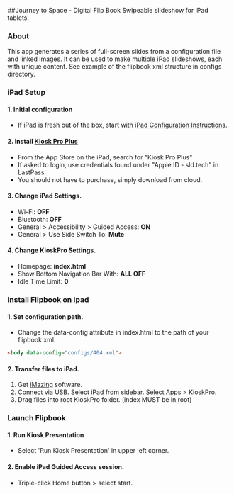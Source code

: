 ##Journey to Space - Digital Flip Book
Swipeable slideshow for iPad tablets.


### About
This app generates a series of full-screen slides from a configuration file and linked images. It can be used to make multiple iPad slideshows, each with unique content. See example of the flipbook xml structure in configs directory.

### iPad Setup
#### 1. Initial configuration
* If iPad is fresh out of the box, start with [iPad Configuration Instructions](http://projects.smm.org/atrium/media/node/291625).

#### 2. Install [Kiosk Pro Plus](http://www.kioskproapp.com/)
* From the App Store on the iPad, search for "Kiosk Pro Plus"
* If asked to login, use credentials found under "Apple ID - sld.tech" in LastPass
* You should not have to purchase, simply download from cloud.

#### 3. Change iPad Settings.
* Wi-Fi: **OFF**
* Bluetooth: **OFF**
* General > Accessibility > Guided Access: **ON**
* General > Use Side Switch To: **Mute**

#### 4. Change KioskPro Settings.
* Homepage: **index.html**
* Show Bottom Navigation Bar With: **ALL OFF**
* Idle Time Limit: **0**


### Install Flipbook on Ipad
#### 1. Set configuration path.
* Change the data-config attribute in index.html to the path of your flipbook xml.

```html
<body data-config="configs/404.xml">
```
#### 2. Transfer files to iPad.

1. Get [iMazing](http://imazing.com/) software.
2. Connect via USB. Select iPad from sidebar. Select Apps > KioskPro.
3. Drag files into root KioskPro folder. (index MUST be in root)


### Launch Flipbook
#### 1. Run Kiosk Presentation
* Select 'Run Kiosk Presentation' in upper left corner.

#### 2. Enable iPad Guided Access session.
* Triple-click Home button > select start.

